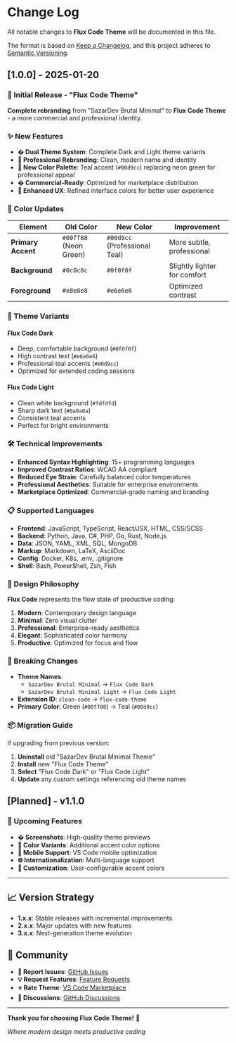 # Change Log

All notable changes to **Flux Code Theme** will be documented in this file.

The format is based on [Keep a Changelog](https://keepachangelog.com/en/1.0.0/),
and this project adheres to [Semantic Versioning](https://semver.org/spec/v2.0.0.html).

## [1.0.0] - 2025-01-20

### 🎉 Initial Release - "Flux Code Theme"

**Complete rebranding** from "SazarDev Brutal Minimal" to **Flux Code Theme** - a more commercial and professional identity.

### ✨ New Features

- **� Dual Theme System**: Complete Dark and Light theme variants
- **🔄 Professional Rebranding**: Clean, modern name and identity
- **🌊 New Color Palette**: Teal accent (`#00d9cc`) replacing neon green for professional appeal
- **� Commercial-Ready**: Optimized for marketplace distribution
- **🎯 Enhanced UX**: Refined interface colors for better user experience

### 🎨 Color Updates

| Element | Old Color | New Color | Improvement |
|---------|-----------|-----------|-------------|
| **Primary Accent** | `#00ff88` (Neon Green) | `#00d9cc` (Professional Teal) | More subtle, professional |
| **Background** | `#0c0c0c` | `#0f0f0f` | Slightly lighter for comfort |
| **Foreground** | `#e8e8e8` | `#e6e6e6` | Optimized contrast |

### 🚀 Theme Variants

#### **Flux Code Dark**
- Deep, comfortable background (`#0f0f0f`)
- High contrast text (`#e6e6e6`)
- Professional teal accents (`#00d9cc`)
- Optimized for extended coding sessions

#### **Flux Code Light**  
- Clean white background (`#fdfdfd`)
- Sharp dark text (`#0a0a0a`)
- Consistent teal accents
- Perfect for bright environments

### 🛠️ Technical Improvements

- **Enhanced Syntax Highlighting**: 15+ programming languages
- **Improved Contrast Ratios**: WCAG AA compliant
- **Reduced Eye Strain**: Carefully balanced color temperatures  
- **Professional Aesthetics**: Suitable for enterprise environments
- **Marketplace Optimized**: Commercial-grade naming and branding

### 📋 Supported Languages

- **Frontend**: JavaScript, TypeScript, React/JSX, HTML, CSS/SCSS
- **Backend**: Python, Java, C#, PHP, Go, Rust, Node.js
- **Data**: JSON, YAML, XML, SQL, MongoDB
- **Markup**: Markdown, LaTeX, AsciiDoc
- **Config**: Docker, K8s, .env, .gitignore
- **Shell**: Bash, PowerShell, Zsh, Fish

### 🎯 Design Philosophy

**Flux Code** represents the flow state of productive coding:

1. **Modern**: Contemporary design language
2. **Minimal**: Zero visual clutter  
3. **Professional**: Enterprise-ready aesthetics
4. **Elegant**: Sophisticated color harmony
5. **Productive**: Optimized for focus and flow

### 🔧 Breaking Changes

- **Theme Names**: 
  - `SazarDev Brutal Minimal` → `Flux Code Dark`
  - `SazarDev Brutal Minimal Light` → `Flux Code Light`
- **Extension ID**: `clean-code` → `flux-code-theme`
- **Primary Color**: Green (`#00ff88`) → Teal (`#00d9cc`)

### 📦 Migration Guide

If upgrading from previous version:

1. **Uninstall** old "SazarDev Brutal Minimal Theme"
2. **Install** new "Flux Code Theme"  
3. **Select** "Flux Code Dark" or "Flux Code Light"
4. **Update** any custom settings referencing old theme names

## [Planned] - v1.1.0

### 🔮 Upcoming Features

- **�️ Screenshots**: High-quality theme previews
- **🎨 Color Variants**: Additional accent color options
- **📱 Mobile Support**: VS Code mobile optimization
- **🌐 Internationalization**: Multi-language support
- **🔧 Customization**: User-configurable accent colors

---

## 📈 Version Strategy

- **1.x.x**: Stable releases with incremental improvements
- **2.x.x**: Major updates with new features
- **3.x.x**: Next-generation theme evolution

## 🤝 Community

- **🐛 Report Issues**: [GitHub Issues](https://github.com/sazardev/flux-code-theme/issues)
- **💡 Request Features**: [Feature Requests](https://github.com/sazardev/flux-code-theme/issues/new)
- **⭐ Rate Theme**: [VS Code Marketplace](https://marketplace.visualstudio.com/items?itemName=sazardev.flux-code-theme)
- **💬 Discussions**: [GitHub Discussions](https://github.com/sazardev/flux-code-theme/discussions)

---

**Thank you for choosing Flux Code Theme!** 🚀

*Where modern design meets productive coding*
